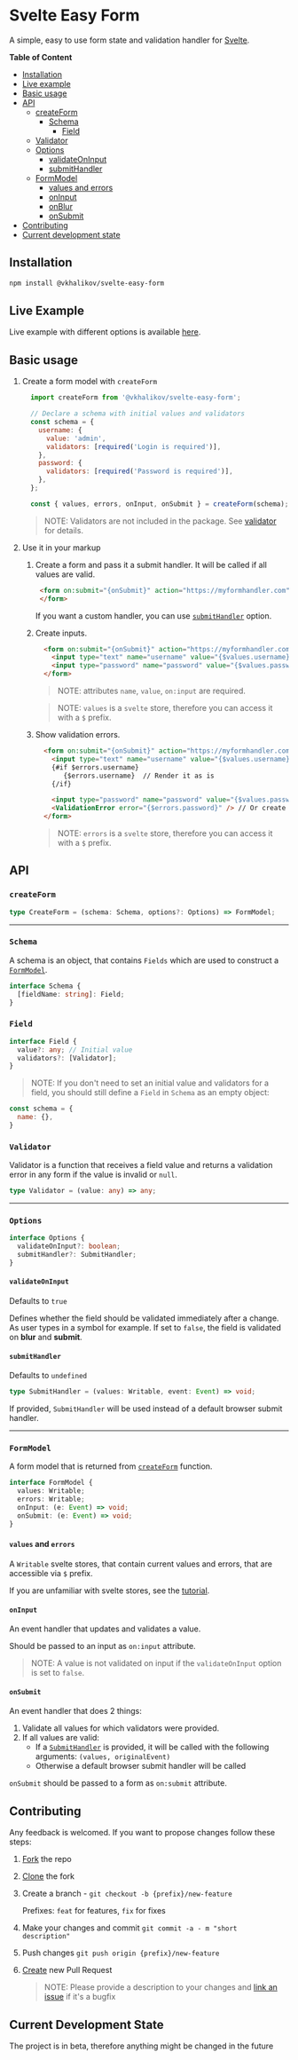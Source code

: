# Svelte Easy Form
A simple, easy to use form state and validation handler for [Svelte](https://svelte.dev).

**Table of Content**
- [Installation](#installation)
- [Live example](#live-example)
- [Basic usage](#basic-usage)
- [API](#api)
    - [createForm](#createform)
        - [Schema](#schema)
            - [Field](#field)
    - [Validator](#validator)
    - [Options](#options)
        - [validateOnInput](#validateoninput)
        - [submitHandler](#submithandler)
    - [FormModel](#formmodel)
        - [values and errors](#values-and-errors)
        - [onInput](#oninput)
        - [onBlur](#onblur)
        - [onSubmit](#onsubmit)
- [Contributing](#contributing)
- [Current development state](#current-development-state)


## Installation

```sh
npm install @vkhalikov/svelte-easy-form
```

## Live Example

Live example with different options is available [here](https://vkhalikov.github.io/svelte-easy-form).

## Basic usage

1. Create a form model with `createForm`
    ```javascript
      import createForm from '@vkhalikov/svelte-easy-form';
    
      // Declare a schema with initial values and validators
      const schema = {
        username: {
          value: 'admin',
          validators: [required('Login is required')],
        },
        password: {
          validators: [required('Password is required')],
        },
      };
    
      const { values, errors, onInput, onSubmit } = createForm(schema);
    ```
    > NOTE: Validators are not included in the package. See [validator](#validator) for details.
2. Use it in your markup
    1. Create a form and pass it a submit handler. It will be called if all values are valid.
        ```html
         <form on:submit="{onSubmit}" action="https://myformhandler.com" method="post">
         </form>
        ```
       If you want a custom handler, you can use [`submitHandler`](#submithandler) option.
    2. Create inputs.
        ```html
          <form on:submit="{onSubmit}" action="https://myformhandler.com" method="post">
            <input type="text" name="username" value="{$values.username}" on:input="{onInput}" />
            <input type="password" name="password" value="{$values.password}" on:input="{onInput}" />
          </form>
        ```
        > NOTE: attributes `name`, `value`, `on:input` are required.

        > NOTE: `values` is a `svelte` store, therefore you can access it with a `$` prefix.
    3. Show validation errors.
        ```html
          <form on:submit="{onSubmit}" action="https://myformhandler.com" method="post">
            <input type="text" name="username" value="{$values.username}" on:input="{onInput}" />
            {#if $errors.username}
               {$errors.username}  // Render it as is
            {/if}
    
            <input type="password" name="password" value="{$values.password}" on:input="{onInput}" />
            <ValidationError error="{$errors.password}" /> // Or create a component
          </form>
        ```
       > NOTE: `errors` is a `svelte` store, therefore you can access it with a `$` prefix.

## API
### `createForm`
```typescript
type CreateForm = (schema: Schema, options?: Options) => FormModel;
```

---

### `Schema`
A schema is an object, that contains `Fields` which are used to construct a [`FormModel`](#formmodel).
```typescript
interface Schema {
  [fieldName: string]: Field;
}
```

### `Field`
```typescript
interface Field {
  value?: any; // Initial value
  validators?: [Validator];
}
```

> NOTE: If you don't need to set an initial value and validators for a field, you should still define a `Field` in `Schema` as an empty object:

```javascript
const schema = {
  name: {},
}
```

### `Validator`
Validator is a function that receives a field value and returns a validation error in any form if the value is invalid or `null`.
```typescript
type Validator = (value: any) => any;
```

---

### `Options`
```typescript
interface Options {
  validateOnInput?: boolean;
  submitHandler?: SubmitHandler;
}
```

#### `validateOnInput`
Defaults to `true`

Defines whether the field should be validated immediately after a change. As user types in a symbol for example.
If set to `false`, the field is validated on **blur** and **submit**.

#### `submitHandler`
Defaults to `undefined`

```typescript
type SubmitHandler = (values: Writable, event: Event) => void;
```

If provided, `SubmitHandler` will be used instead of a default browser submit handler.

---

### `FormModel`
A form model that is returned from [`createForm`](#createform) function.

```typescript
interface FormModel {
  values: Writable;
  errors: Writable;
  onInput: (e: Event) => void;
  onSubmit: (e: Event) => void;
}
```

#### `values` and `errors`
A `Writable` svelte stores, that contain current values and errors, that are accessible via `$` prefix.
 
If you are unfamiliar with svelte stores, see the [tutorial](https://svelte.dev/docs#svelte_store).

#### `onInput`
An event handler that updates and validates a value.

Should be passed to an input as `on:input` attribute.

>NOTE: A value is not validated on input if the `validateOnInput` option is set to `false`.

#### `onSubmit`
An event handler that does 2 things:

1. Validate all values for which validators were provided.
2. If all values are valid:
    - If a [`SubmitHandler`](#submithandler) is provided, it will be called with the following arguments: `(values, originalEvent)`
    - Otherwise a default browser submit handler will be called

`onSubmit` should be passed to a form as `on:submit` attribute.

## Contributing
Any feedback is welcomed. If you want to propose changes follow these steps:
1. [Fork](https://docs.github.com/en/github/getting-started-with-github/fork-a-repo) the repo
2. [Clone](https://docs.github.com/en/github/creating-cloning-and-archiving-repositories/cloning-a-repository) the fork
3. Create a branch - `git checkout -b {prefix}/new-feature`
    
    Prefixes: `feat` for features, `fix` for fixes
4. Make your changes and commit `git commit -a - m "short description"`
5. Push changes `git push origin {prefix}/new-feature`
6. [Create](https://docs.github.com/en/github/collaborating-with-issues-and-pull-requests/creating-a-pull-request-from-a-fork) new Pull Request
    > NOTE: Please provide a description to your changes and [link an issue](https://docs.github.com/en/github/managing-your-work-on-github/linking-a-pull-request-to-an-issue) if it's a bugfix

## Current Development State
The project is in beta, therefore anything might be changed in the future
